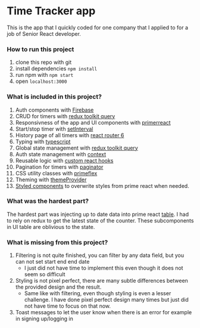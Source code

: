 # Time Tracker app

This is the app that I quickly coded for one company that I applied to for a job of Senior React developer.

### How to run this project

1. clone this repo with git
2. install dependencies `npm install`
3. run npm with `npm start`
4. open `localhost:3000`

### What is included in this project?

1. Auth components with [Firebase](https://firebase.google.com/?)
2. CRUD for timers with [redux toolkit query](https://redux-toolkit.js.org/rtk-query)
3. Responsivness of the app and UI components with [primerreact](https://primereact.org/)
4. Start/stop timer with [setInterval](https://developer.mozilla.org/en-US/docs/Web/API/setInterval)
5. History page of all timers with [react router 6](https://reactrouter.com/en/main)
6. Typing with [typescript](https://www.typescriptlang.org/)
7. Global state management with [redux toolkit query](https://redux-toolkit.js.org/)
8. Auth state management with [context](https://react.dev/reference/react/createContext)
9. Reusable logic with [custom react hooks](https://react.dev/learn/reusing-logic-with-custom-hooks)
10. Pagination for timers with [paginator](https://primereact.org/treetable/#paginator)
11. CSS utility classes with [primeflex](https://www.primefaces.org/primeflex/)
12. Theming with [themeProvider](https://primereact.org/theming/)
13. [Styled components](https://styled-components.com/) to overwrite styles from prime react when needed.

### What was the hardest part?

The hardest part was injecting up to date data into prime react [table](https://primereact.org/treetable/#basic). I had to rely on redux to get the latest state of the counter. These subcomponents in UI table are oblivious to the state.

### What is missing from this project?

1. Filtering is not quite finished, you can filter by any data field, but you can not set start end end date
   - I just did not have time to implement this even though it does not seem so difficult
2. Styling is not pixel perfect, there are many subtle differences between the provided design and the result.
   - Same like with filtering, even though styling is even a lesser challenge. I have done pixel perfect design many times but just did not have time to focus on that now.
3. Toast messages to let the user know when there is an error for example in signing up/logging in
